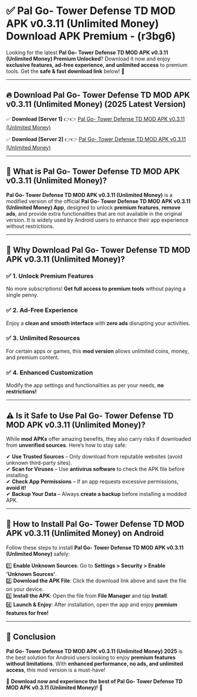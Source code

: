
# ✅ Pal Go- Tower Defense TD MOD APK v0.3.11 (Unlimited Money) Download APK Premium -  (r3bg6) 

Looking for the latest **Pal Go- Tower Defense TD MOD APK v0.3.11 (Unlimited Money) Premium Unlocked**? Download it now and enjoy **exclusive features, ad-free experience, and unlimited access** to premium tools. Get the **safe & fast download link** below! 🚀

---

## 🔥 Download Pal Go- Tower Defense TD MOD APK v0.3.11 (Unlimited Money) (2025 Latest Version)

✅ **Download [Server 1]** 👉👉 [Pal Go- Tower Defense TD MOD APK v0.3.11 (Unlimited Money) ](https://apkcomod.com?title=Pal_Go-_Tower_Defense_TD_MOD_APK_v0.3.11_(Unlimited_Money))  

✅ **Download [Server 2]** 👉👉 [Pal Go- Tower Defense TD MOD APK v0.3.11 (Unlimited Money) ](https://apkcomod.com?title=Pal_Go-_Tower_Defense_TD_MOD_APK_v0.3.11_(Unlimited_Money))  


---

## 📌 What is Pal Go- Tower Defense TD MOD APK v0.3.11 (Unlimited Money)?

**Pal Go- Tower Defense TD MOD APK v0.3.11 (Unlimited Money)** is a modified version of the official **Pal Go- Tower Defense TD MOD APK v0.3.11 (Unlimited Money) App**, designed to unlock **premium features**, **remove ads**, and provide extra functionalities that are not available in the original version. It is widely used by Android users to enhance their app experience without restrictions.

---

## 🌟 Why Download Pal Go- Tower Defense TD MOD APK v0.3.11 (Unlimited Money)?

### ✅ 1. Unlock Premium Features
No more subscriptions! **Get full access to premium tools** without paying a single penny.

### ✅ 2. Ad-Free Experience
Enjoy a **clean and smooth interface** with **zero ads** disrupting your activities.

### ✅ 3. Unlimited Resources
For certain apps or games, this **mod version** allows unlimited coins, money, and premium content.

### ✅ 4. Enhanced Customization
Modify the app settings and functionalities as per your needs, **no restrictions!**

---

## ⚠️ Is it Safe to Use Pal Go- Tower Defense TD MOD APK v0.3.11 (Unlimited Money)?

While **mod APKs** offer amazing benefits, they also carry risks if downloaded from **unverified sources**. Here’s how to stay safe:

✔ **Use Trusted Sources** – Only download from reputable websites (avoid unknown third-party sites).  
✔ **Scan for Viruses** – Use **antivirus software** to check the APK file before installing.  
✔ **Check App Permissions** – If an app requests excessive permissions, **avoid it!**  
✔ **Backup Your Data** – Always **create a backup** before installing a modded APK.

---

## 📲 How to Install Pal Go- Tower Defense TD MOD APK v0.3.11 (Unlimited Money) on Android

Follow these steps to install **Pal Go- Tower Defense TD MOD APK v0.3.11 (Unlimited Money)** safely:

1️⃣ **Enable Unknown Sources**: Go to **Settings > Security > Enable 'Unknown Sources'**.  
2️⃣ **Download the APK File**: Click the download link above and save the file on your device.  
3️⃣ **Install the APK**: Open the file from **File Manager** and tap **Install**.  
4️⃣ **Launch & Enjoy**: After installation, open the app and enjoy **premium features for free!**

---

## 🚀 Conclusion

**Pal Go- Tower Defense TD MOD APK v0.3.11 (Unlimited Money) 2025** is the best solution for Android users looking to enjoy **premium features without limitations**. With **enhanced performance, no ads, and unlimited access**, this mod version is a must-have!

🔻 **Download now and experience the best of Pal Go- Tower Defense TD MOD APK v0.3.11 (Unlimited Money)!** 🔻

